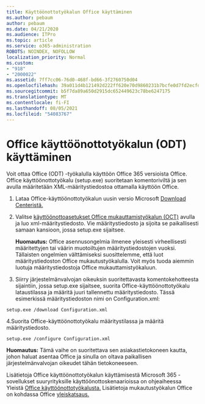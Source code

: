 ```yaml
---
title: Käyttöönottotyökalun Office käyttäminen
ms.author: pebaum
author: pebaum
ms.date: 04/21/2020
ms.audience: ITPro
ms.topic: article
ms.service: o365-administration
ROBOTS: NOINDEX, NOFOLLOW
localization_priority: Normal
ms.custom:
- "918"
- "2000022"
ms.assetid: 7ff7cc06-76d0-468f-bd66-3f2760750d04
ms.openlocfilehash: 39a011d4b121492d222ff620e70d9860231b7bcfe0d7fd2ecfd93de1ef502f5f
ms.sourcegitcommit: b5f7da89a650d2915dc652449623c78be6247175
ms.translationtype: MT
ms.contentlocale: fi-FI
ms.lasthandoff: 08/05/2021
ms.locfileid: "54083767"
---
```

# <a name="using-the-office-deployment-tool-odt"></a>Office käyttöönottotyökalun (ODT) käyttäminen

Voit ottaa Office (ODT) -työkalulla käyttöön Office 365 versioista Office. Office käyttöönottotyökalu (setup.exe) suoritetaan komentoriviltä ja sen avulla määritetään XML-määritystiedostoa ottamalla käyttöön Office.
  
1. Lataa Office-käyttöönottotyökalun uusin versio Microsoft [Download Centeristä.](https://go.microsoft.com/fwlink/p/?LinkID=626065)

2. Valitse [käyttöönottoasetukset Office mukauttamistyökalun (OCT)](https://config.office.com) avulla ja luo xml-määritystiedosto. Vie määritystiedosto ja sijoita se paikallisesti samaan kansioon, jossa setup.exe sijaitsee.

    **Huomautus:** Office asennusongelmia ilmenee yleisesti virheellisesti määritettyjen tai väärin muotoiltujen määritystiedostojen vuoksi. Tällaisten ongelmien välttämiseksi suosittelemme, että luot määritystiedoston Office mukautustyökalulla. Voit myös tuoda aiemmin luotuja määritystiedostoja Office mukauttamistyökaluun.

3. Siirry järjestelmänvalvojan oikeuksin suoritettavasta komentokehotteesta sijaintiin, jossa setup.exe sijaitsee, suorita Office-käyttöönottotyökalu lataustilassa ja määritä juuri tallennettu määritystiedosto. Tässä esimerkissä määritystiedoston nimi on Configuration.xml:

```setup.exe /download Configuration.xml```

4.Suorita Office-käyttöönottotyökalu määritystilassa ja määritä määritystiedosto.

```setup.exe /configure Configuration.xml```

**Huomautus:** Tämä vaihe on suoritettava sen asiakastietokoneen kautta, johon haluat asentaa Office ja sinulla on oltava paikallisen järjestelmänvalvojan oikeudet tähän tietokoneeseen.

Lisätietoja Office käyttöönottotyökalun käyttämisestä Microsoft 365 -sovellukset suuryrityksille käyttöönottoskenaarioissa on ohjeaiheessa Yleistä [Office käyttöönottotyökalusta.](https://docs.microsoft.com/deployoffice/overview-office-deployment-tool) Lisätietoja mukautustyökalun Office on kohdassa Office [yleiskatsaus.](https://docs.microsoft.com/DeployOffice/overview-of-the-office-customization-tool-for-click-to-run)
